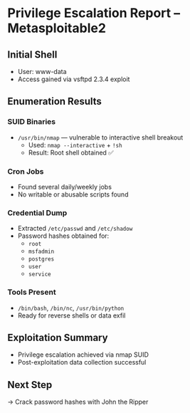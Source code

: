 # Privilege Escalation Report – Metasploitable2

## Initial Shell
- User: www-data
- Access gained via vsftpd 2.3.4 exploit

## Enumeration Results

### SUID Binaries
- `/usr/bin/nmap` — vulnerable to interactive shell breakout
  - Used: `nmap --interactive` + `!sh`
  - Result: Root shell obtained ✅

### Cron Jobs
- Found several daily/weekly jobs
- No writable or abusable scripts found

### Credential Dump
- Extracted `/etc/passwd` and `/etc/shadow`
- Password hashes obtained for:
  - `root`
  - `msfadmin`
  - `postgres`
  - `user`
  - `service`

### Tools Present
- `/bin/bash`, `/bin/nc`, `/usr/bin/python`
- Ready for reverse shells or data exfil

## Exploitation Summary
- Privilege escalation achieved via nmap SUID
- Post-exploitation data collection successful

## Next Step
→ Crack password hashes with John the Ripper
